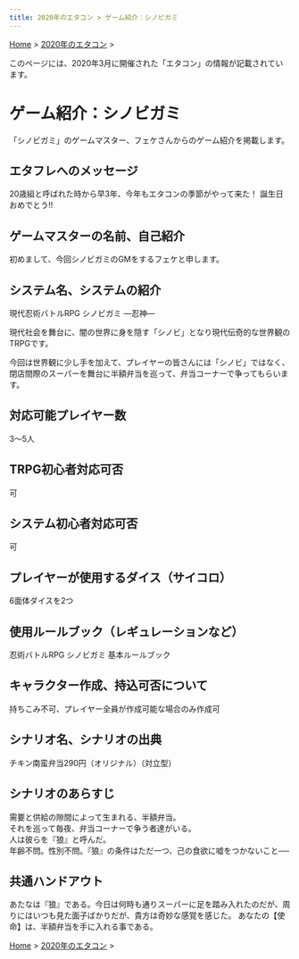 ```yaml
---
title: 2020年のエタコン > ゲーム紹介：シノビガミ
---
```

[Home](../) > [2020年のエタコン](index.md) >

このページには、2020年3月に開催された「エタコン」の情報が記載されています。

# ゲーム紹介：シノビガミ

「シノビガミ」のゲームマスター、フェケさんからのゲーム紹介を掲載します。


## エタフレへのメッセージ

20歳組と呼ばれた時から早3年、今年もエタコンの季節がやって来た！ 誕生日おめでとう!!

## ゲームマスターの名前、自己紹介

初めまして、今回シノビガミのGMをするフェケと申します。

## システム名、システムの紹介

現代忍術バトルRPG シノビガミ ―忍神―

現代社会を舞台に、闇の世界に身を隠す「シノビ」となり現代伝奇的な世界観のTRPGです。

今回は世界観に少し手を加えて、プレイヤーの皆さんには「シノビ」ではなく、閉店間際のスーパーを舞台に半額弁当を巡って、弁当コーナーで争ってもらいます。

## 対応可能プレイヤー数

3～5人

## TRPG初心者対応可否

可

## システム初心者対応可否

可

## プレイヤーが使用するダイス（サイコロ）

6面体ダイスを2つ

## 使用ルールブック（レギュレーションなど）

忍術バトルRPG シノビガミ 基本ルールブック

## キャラクター作成、持込可否について

持ちこみ不可、プレイヤー全員が作成可能な場合のみ作成可

## シナリオ名、シナリオの出典

チキン南蛮弁当290円（オリジナル）（対立型）

## シナリオのあらすじ

需要と供給の隙間によって生まれる、半額弁当。  
それを巡って毎夜、弁当コーナーで争う者達がいる。  
人は彼らを『狼』と呼んだ。  
年齢不問。性別不問。『狼』の条件はただ一つ、己の食欲に嘘をつかないこと──

## 共通ハンドアウト

あたなは『狼』である。今日は何時も通りスーパーに足を踏み入れたのだが、周りにはいつも見た面子ばかりだが、貴方は奇妙な感覚を感じた。
あなたの【使命】は、半額弁当を手に入れる事である。

[Home](../) > [2020年のエタコン](index.md) >
